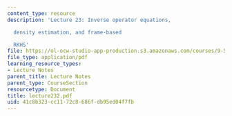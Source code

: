 ```yaml
---
content_type: resource
description: 'Lecture 23: Inverse operator equations,

  density estimation, and frame-based

  RKHS'
file: https://ol-ocw-studio-app-production.s3.amazonaws.com/courses/9-520-statistical-learning-theory-and-applications-spring-2003/41c8b323cc1172c8686fdb95ed04f7fb_lecture232.pdf
file_type: application/pdf
learning_resource_types:
- Lecture Notes
parent_title: Lecture Notes
parent_type: CourseSection
resourcetype: Document
title: lecture232.pdf
uid: 41c8b323-cc11-72c8-686f-db95ed04f7fb
---
```

